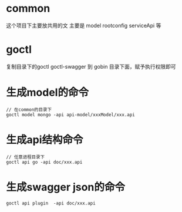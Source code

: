 # common

这个项目下主要放共用的文 主要是 model rootconfig serviceApi 等

# goctl
复制目录下的goctl goctl-swagger 到 gobin 目录下面，赋予执行权限即可

# 生成model的命令
    // 在common的目录下
    goctl model mongo -api api-model/xxxModel/xxx.api

# 生成api结构命令
 
    // 任意进程目录下 
    goctl api go -api doc/xxx.api 


# 生成swagger json的命令
    goctl api plugin  -api doc/xxx.api 



